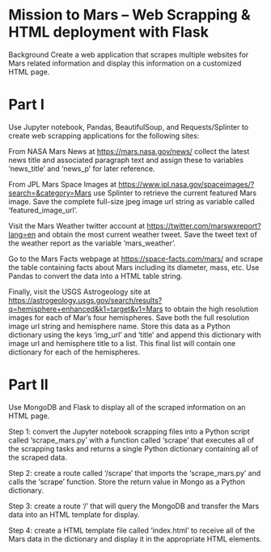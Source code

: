 # Mission to Mars – Web Scrapping & HTML deployment with Flask

Background
Create a web application that scrapes multiple websites for Mars related information and display this information on a customized HTML page.

# Part I 
Use Jupyter notebook, Pandas, BeautifulSoup, and Requests/Splinter to create web scrapping applications for the following sites:
	
From NASA Mars News at https://mars.nasa.gov/news/ collect the latest news title and associated paragraph text and assign these to variables ‘news_title’ and ‘news_p’ for later reference.

From JPL Mars Space Images at https://www.jpl.nasa.gov/spaceimages/?search=&category=Mars use Splinter to retrieve the current featured Mars image. Save the complete full-size jpeg image url string as variable called ‘featured_image_url’.

Visit the Mars Weather twitter account at https://twitter.com/marswxreport?lang=en and obtain the most current weather tweet. Save the tweet text of the weather report as the variable ‘mars_weather’.

Go to the Mars Facts webpage at https://space-facts.com/mars/ and scrape the table containing facts about Mars including its diameter, mass, etc. Use Pandas to convert the data into a HTML table string.

Finally, visit the USGS Astrogeology site at https://astrogeology.usgs.gov/search/results?q=hemisphere+enhanced&k1=target&v1=Mars to obtain the high resolution images for each of Mar’s four hemispheres. Save both the full resolution image url string and hemisphere name. Store this data as a Python dictionary using the keys ‘img_url’ and ‘title’ and append this dictionary with image url and hemisphere title to a list. This final list will contain one dictionary for each of the hemispheres.


# Part II	
Use MongoDB and Flask to display all of the scraped information on an HTML page.

Step 1: convert the Jupyter notebook scrapping files into a Python script called ‘scrape_mars.py’ with a function called ‘scrape’ that executes all of the scrapping tasks and returns a single Python dictionary containing all of the scraped data.
	
Step 2: create a route called ‘/scrape’ that imports the ‘scrape_mars.py’ and calls the ‘scrape’ function. Store the return value in Mongo as a Python dictionary.

Step 3: create a route ‘/’ that will query the MongoDB and transfer the Mars data into an HTML template for display.

Step 4: create a HTML template file called ‘index.html’ to receive all of the Mars data in the dictionary and display it in the appropriate HTML elements.
